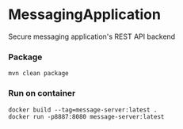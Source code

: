 # MessagingApplication
Secure messaging application's REST API backend



### Package
```shell
mvn clean package
```

### Run on container
```shell
docker build --tag=message-server:latest .
docker run -p8887:8080 message-server:latest
```